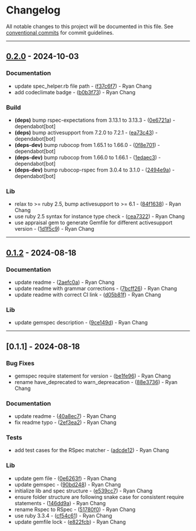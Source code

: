 # Changelog

All notable changes to this project will be documented in this file. See [conventional commits](https://www.conventionalcommits.org/) for commit guidelines.

---
## [0.2.0](https://github.com/ryancyq/rspec-activesupport/compare/v0.1.2..v0.2.0) - 2024-10-03

### Documentation

- update spec_helper.rb file path - ([f37c6f7](https://github.com/ryancyq/rspec-activesupport/commit/f37c6f731d092f889e68168abbb0b32d8a79e5c2)) - Ryan Chang
- add codeclimate badge - ([b0b3f73](https://github.com/ryancyq/rspec-activesupport/commit/b0b3f731d821b15aabca32e703d2cc014a7822f2)) - Ryan Chang

### Build

- **(deps)** bump rspec-expectations from 3.13.1 to 3.13.3 - ([0e6721a](https://github.com/ryancyq/rspec-activesupport/commit/0e6721a4da0afd5f7d7be4e0d49515f0a0387304)) - dependabot[bot]
- **(deps)** bump activesupport from 7.2.0 to 7.2.1 - ([ea73c43](https://github.com/ryancyq/rspec-activesupport/commit/ea73c4322a1d3285be36ea1781602e7c4bf821b3)) - dependabot[bot]
- **(deps-dev)** bump rubocop from 1.65.1 to 1.66.0 - ([0f8e701](https://github.com/ryancyq/rspec-activesupport/commit/0f8e7015772d6056be67114bde212aebcde57a52)) - dependabot[bot]
- **(deps-dev)** bump rubocop from 1.66.0 to 1.66.1 - ([1edaec3](https://github.com/ryancyq/rspec-activesupport/commit/1edaec33ae071df9eb37dd0a0b79ebef465a6ff1)) - dependabot[bot]
- **(deps-dev)** bump rubocop-rspec from 3.0.4 to 3.1.0 - ([2494e9a](https://github.com/ryancyq/rspec-activesupport/commit/2494e9aa3788fd1b9e14dab31a4c1c6ef3101506)) - dependabot[bot]

### Lib

- relax to >= ruby 2.5, bump activesupport to >= 6.1 - ([84f1638](https://github.com/ryancyq/rspec-activesupport/commit/84f16381e8c5c95bf3936e2567a857fb995d38a6)) - Ryan Chang
- use ruby 2.5 syntax for instance type check - ([cea7322](https://github.com/ryancyq/rspec-activesupport/commit/cea73229a5d272df1e076a5f5fc31ba74d74b3b0)) - Ryan Chang
- use appraisal gem to generate Gemfile for different activesupport version - ([1d1f5c9](https://github.com/ryancyq/rspec-activesupport/commit/1d1f5c98901220d2af71bd21b8942026807d4465)) - Ryan Chang

---
## [0.1.2](https://github.com/ryancyq/rspec-activesupport/compare/v0.1.1..v0.1.2) - 2024-08-18

### Documentation

- update readme - ([2aefc0a](https://github.com/ryancyq/rspec-activesupport/commit/2aefc0ac20d1e66386c50ea3af86578f7867c146)) - Ryan Chang
- update readme with grammar corrections - ([7bcff26](https://github.com/ryancyq/rspec-activesupport/commit/7bcff264cef2ac7dd4ed525c3b237bf25d4d6ad4)) - Ryan Chang
- update readme with correct CI link - ([d05b81f](https://github.com/ryancyq/rspec-activesupport/commit/d05b81fe85043a091f39f07cb12c0fcd803bc38d)) - Ryan Chang

### Lib

- update gemspec description - ([9ce149d](https://github.com/ryancyq/rspec-activesupport/commit/9ce149d405f17803b2de5f05efe4a6a3c869159e)) - Ryan Chang

---
## [0.1.1] - 2024-08-18

### Bug Fixes

- gemspec require statement for version - ([be1fe96](https://github.com/ryancyq/rspec-activesupport/commit/be1fe96f2639412e2199fd70283c7cdfa67fb0ef)) - Ryan Chang
- rename have_deprecated to warn_depreacation - ([88e3736](https://github.com/ryancyq/rspec-activesupport/commit/88e37363c4060ff7aec84b408628356ba6a4ff3d)) - Ryan Chang

### Documentation

- update readme - ([40a8ec7](https://github.com/ryancyq/rspec-activesupport/commit/40a8ec7812384edc8feb52086060ca985dd1139c)) - Ryan Chang
- fix readme typo - ([2ef3ea2](https://github.com/ryancyq/rspec-activesupport/commit/2ef3ea239eb138be2b25d1721238d67dfaf2f981)) - Ryan Chang

### Tests

- add test cases for the RSpec matcher - ([adcde12](https://github.com/ryancyq/rspec-activesupport/commit/adcde122e2fee76bea50d305d5b9504b65f460f4)) - Ryan Chang

### Lib

- update gem file - ([0e6263f](https://github.com/ryancyq/rspec-activesupport/commit/0e6263f02d922ffd39039ea8ccb0bc1f579f73be)) - Ryan Chang
- update gemspec - ([90bd248](https://github.com/ryancyq/rspec-activesupport/commit/90bd248bdb8f5a4dfa7d4cc7a9d6acdf554d2bf6)) - Ryan Chang
- initialize lib and spec structure - ([e539cc7](https://github.com/ryancyq/rspec-activesupport/commit/e539cc7743028ad44447ee17625011aecf405c76)) - Ryan Chang
- ensure folder structure are following snake case for consistent require statements - ([146dd9a](https://github.com/ryancyq/rspec-activesupport/commit/146dd9a27ddf4aa35fa89d7f2c10c458f6ba33fc)) - Ryan Chang
- rename Rspec to RSpec - ([51780f0](https://github.com/ryancyq/rspec-activesupport/commit/51780f065a35358a01c16afd88a2b5478aefdc13)) - Ryan Chang
- use ruby 3.3.4 - ([cf54c61](https://github.com/ryancyq/rspec-activesupport/commit/cf54c6128fd58361fdd300e41a9f11e27f13b021)) - Ryan Chang
- update gemfile lock - ([e822fcb](https://github.com/ryancyq/rspec-activesupport/commit/e822fcb8c4088f44ec95c51e0746cbf631647f9a)) - Ryan Chang

<!-- generated by git-cliff -->

